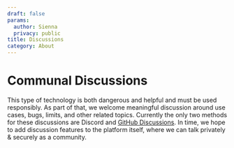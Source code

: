 ```yaml
---
draft: false
params:
  author: Sienna
  privacy: public
title: Discussions
category: About
---
```


# Communal Discussions

This type of technology is both dangerous and helpful and must be used responsibly. As part of that, we welcome meaningful discussion around use cases, bugs, limits, and other related topics. Currently the only two methods for these discussions are Discord and [GitHub Discussions](https://github.com/siennathesane/f2/discussions). In time, we hope to add discussion features to the platform itself, where we can talk privately & securely as a community.
